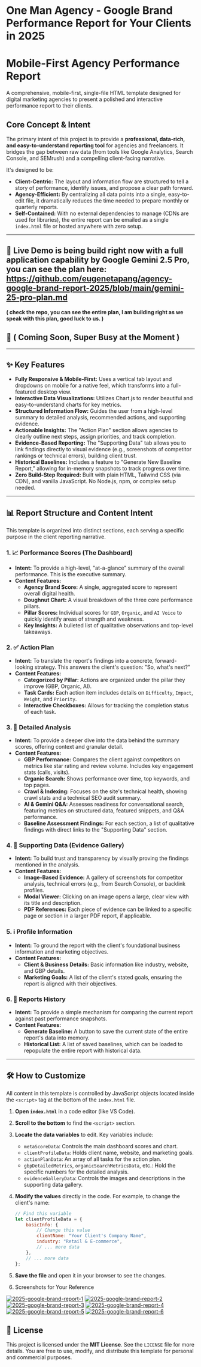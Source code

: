 # One Man Agency - Google Brand Performance Report for Your Clients in 2025

# Mobile-First Agency Performance Report


A comprehensive, mobile-first, single-file HTML template designed for digital marketing agencies to present a polished and interactive performance report to their clients.



## Core Concept & Intent

The primary intent of this project is to provide a **professional, data-rich, and easy-to-understand reporting tool** for agencies and freelancers. It bridges the gap between raw data (from tools like Google Analytics, Search Console, and SEMrush) and a compelling client-facing narrative.

It's designed to be:
-   **Client-Centric:** The layout and information flow are structured to tell a story of performance, identify issues, and propose a clear path forward.
-   **Agency-Efficient:** By centralizing all data points into a single, easy-to-edit file, it dramatically reduces the time needed to prepare monthly or quarterly reports.
-   **Self-Contained:** With no external dependencies to manage (CDNs are used for libraries), the entire report can be emailed as a single `index.html` file or hosted anywhere with zero setup.

---

## 🚀 Live Demo is being build right now with a full application capability by Google Gemini 2.5 Pro, you can see the plan here: https://github.com/eugenetapang/agency-google-brand-report-2025/blob/main/gemini-25-pro-plan.md

**( check the repo, you can see the entire plan, I am building right as we speak with this plan, good luck to us. )**

## 🚀 **( Coming Soon, Super Busy at the Moment )**

---

## ✨ Key Features

-   **Fully Responsive & Mobile-First:** Uses a vertical tab layout and dropdowns on mobile for a native feel, which transforms into a full-featured desktop view.
-   **Interactive Data Visualizations:** Utilizes Chart.js to render beautiful and easy-to-understand charts for key metrics.
-   **Structured Information Flow:** Guides the user from a high-level summary to detailed analysis, recommended actions, and supporting evidence.
-   **Actionable Insights:** The "Action Plan" section allows agencies to clearly outline next steps, assign priorities, and track completion.
-   **Evidence-Based Reporting:** The "Supporting Data" tab allows you to link findings directly to visual evidence (e.g., screenshots of competitor rankings or technical errors), building client trust.
-   **Historical Baselines:** Includes a feature to "Generate New Baseline Report," allowing for in-memory snapshots to track progress over time.
-   **Zero Build-Step Required:** Built with plain HTML, Tailwind CSS (via CDN), and vanilla JavaScript. No Node.js, npm, or complex setup needed.

---

## 📊 Report Structure and Content Intent

This template is organized into distinct sections, each serving a specific purpose in the client reporting narrative.

### 1. 📈 Performance Scores (The Dashboard)
-   **Intent:** To provide a high-level, "at-a-glance" summary of the overall performance. This is the executive summary.
-   **Content Features:**
    -   **Agency Brand Score:** A single, aggregated score to represent overall digital health.
    -   **Doughnut Chart:** A visual breakdown of the three core performance pillars.
    -   **Pillar Scores:** Individual scores for `GBP`, `Organic`, and `AI Voice` to quickly identify areas of strength and weakness.
    -   **Key Insights:** A bulleted list of qualitative observations and top-level takeaways.

### 2. ✅ Action Plan
-   **Intent:** To translate the report's findings into a concrete, forward-looking strategy. This answers the client's question: "So, what's next?"
-   **Content Features:**
    -   **Categorized by Pillar:** Actions are organized under the pillar they improve (GBP, Organic, AI).
    -   **Task Cards:** Each action item includes details on `Difficulty`, `Impact`, `Weight`, and `Priority`.
    -   **Interactive Checkboxes:** Allows for tracking the completion status of each task.

### 3. 🔬 Detailed Analysis
-   **Intent:** To provide a deeper dive into the data behind the summary scores, offering context and granular detail.
-   **Content Features:**
    -   **GBP Performance:** Compares the client against competitors on metrics like star rating and review volume. Includes key engagement stats (calls, visits).
    -   **Organic Search:** Shows performance over time, top keywords, and top pages.
    -   **Crawl & Indexing:** Focuses on the site's technical health, showing crawl stats and a technical SEO audit summary.
    -   **AI & Gemini Q&A:** Assesses readiness for conversational search, featuring metrics on structured data, featured snippets, and Q&A performance.
    -   **Baseline Assessment Findings:** For each section, a list of qualitative findings with direct links to the "Supporting Data" section.

### 4. 📎 Supporting Data (Evidence Gallery)
-   **Intent:** To build trust and transparency by visually proving the findings mentioned in the analysis.
-   **Content Features:**
    -   **Image-Based Evidence:** A gallery of screenshots for competitor analysis, technical errors (e.g., from Search Console), or backlink profiles.
    -   **Modal Viewer:** Clicking on an image opens a large, clear view with its title and description.
    -   **PDF References:** Each piece of evidence can be linked to a specific page or section in a larger PDF report, if applicable.

### 5. ℹ️ Profile Information
-   **Intent:** To ground the report with the client's foundational business information and marketing objectives.
-   **Content Features:**
    -   **Client & Business Details:** Basic information like industry, website, and GBP details.
    -   **Marketing Goals:** A list of the client's stated goals, ensuring the report is aligned with their objectives.

### 6. 📂 Reports History
-   **Intent:** To provide a simple mechanism for comparing the current report against past performance snapshots.
-   **Content Features:**
    -   **Generate Baseline:** A button to save the current state of the entire report's data into memory.
    -   **Historical List:** A list of saved baselines, which can be loaded to repopulate the entire report with historical data.

---

## 🛠️ How to Customize

All content in this template is controlled by JavaScript objects located inside the `<script>` tag at the bottom of the `index.html` file.

1.  **Open `index.html`** in a code editor (like VS Code).
2.  **Scroll to the bottom** to find the `<script>` section.
3.  **Locate the data variables** to edit. Key variables include:
    -   `metaScoreData`: Controls the main dashboard scores and chart.
    -   `clientProfileData`: Holds client name, website, and marketing goals.
    -   `actionPlanData`: An array of all tasks for the action plan.
    -   `gbpDetailedMetrics`, `organicSearchMetricsData`, etc.: Hold the specific numbers for the detailed analysis.
    -   `evidenceGalleryData`: Controls the images and descriptions in the supporting data gallery.
4.  **Modify the values** directly in the code. For example, to change the client's name:

    ```javascript
    // Find this variable
    let clientProfileData = {
        basicInfo: {
            // Change this value
            clientName: "Your Client's Company Name",
            industry: "Retail & E-commerce",
            // ... more data
        },
        // ... more data
    };
    ```

5.  **Save the file** and open it in your browser to see the changes.

6. Screenshots for Your Reference

<a href="https://ibb.co/dsfPsycj"><img src="https://i.ibb.co/dsfPsycj/2025-google-brand-report-1.jpg" alt="2025-google-brand-report-1" border="0"></a> <a href="https://ibb.co/Mkcm2XPh"><img src="https://i.ibb.co/Mkcm2XPh/2025-google-brand-report-2.jpg" alt="2025-google-brand-report-2" border="0"></a> <a href="https://ibb.co/C3JhDhpy"><img src="https://i.ibb.co/C3JhDhpy/2025-google-brand-report-3.jpg" alt="2025-google-brand-report-3" border="0"></a> <a href="https://ibb.co/gLjb7Nhb"><img src="https://i.ibb.co/gLjb7Nhb/2025-google-brand-report-4.jpg" alt="2025-google-brand-report-4" border="0"></a> <a href="https://ibb.co/W4hpr5BM"><img src="https://i.ibb.co/W4hpr5BM/2025-google-brand-report-5.jpg" alt="2025-google-brand-report-5" border="0"></a> <a href="https://ibb.co/svJSvcKY"><img src="https://i.ibb.co/svJSvcKY/2025-google-brand-report-6.jpg" alt="2025-google-brand-report-6" border="0"></a>

## 📜 License

This project is licensed under the **MIT License**. See the `LICENSE` file for more details. You are free to use, modify, and distribute this template for personal and commercial purposes.
